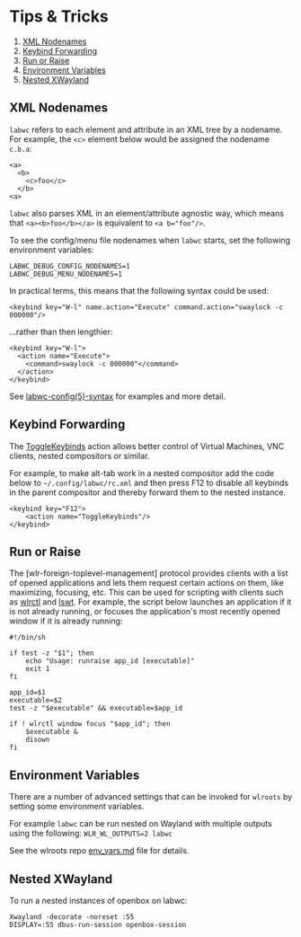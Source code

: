 # Tips & Tricks

1. [XML Nodenames](#xml-nodenames)
2. [Keybind Forwarding](#keybind-forwarding)
3. [Run or Raise](#run-or-raise)
4. [Environment Variables](#environment-variables)
5. [Nested XWayland](#nested-xwayland)

## XML Nodenames

`labwc` refers to each element and attribute in an XML tree by a nodename.  For
example, the `<c>` element below would be assigned the nodename `c.b.a`:

```
<a>
  <b>
    <c>foo</c>
  </b>
<a>
```

`labwc` also parses XML in an element/attribute agnostic way, which means that
`<a><b>foo</b></a>` is equivalent to `<a b="foo"/>`.

To see the config/menu file nodenames when `labwc` starts, set the following
environment variables:

```
LABWC_DEBUG_CONFIG_NODENAMES=1
LABWC_DEBUG_MENU_NODENAMES=1
```

In practical terms, this means that the following syntax could be used:

```
<keybind key="W-l" name.action="Execute" command.action="swaylock -c 000000"/>
```

...rather than then lengthier:

```
<keybind key="W-l">
  <action name="Execute">
    <command>swaylock -c 000000"</command>
  </action>
</keybind>
```

See [labwc-config(5)-syntax] for examples and more detail.

[labwc-config(5)-syntax]: https://labwc.github.io/labwc-config.5.html#syntax

## Keybind Forwarding

The [ToggleKeybinds] action allows better control of Virtual Machines, VNC
clients, nested compositors or similar.

For example, to make alt-tab work in a nested compositor add the code below to
`~/.config/labwc/rc.xml` and then press F12 to disable all keybinds in the
parent compositor and thereby forward them to the nested instance.

```
<keybind key="F12">
	<action name="ToggleKeybinds"/>
</keybind>
```

[ToggleKeybinds]: https://labwc.github.io/labwc-actions.5.html#entry_action_name=togglekeybinds

## Run or Raise

The [wlr-foreign-toplevel-management] protocol provides clients with a list of
opened applications and lets them request certain actions on them, like
maximizing, focusing, etc. This can be used for scripting with clients such as
[wlrctl] and [lswt]. For example, the script below launches an application
if it is not already running, or focuses the application's most recently opened
window if it is already running:

```
#!/bin/sh

if test -z "$1"; then
	echo "Usage: runraise app_id [executable]"
	exit 1
fi

app_id=$1
executable=$2
test -z "$executable" && executable=$app_id

if ! wlrctl window focus "$app_id"; then
	$executable &
	disown
fi
```

[wlrctl]: https://git.sr.ht/~brocellous/wlrctl
[lswt]: https://sr.ht/~leon_plickat/lswt/
[wlr-foreign-toplevel-managment]: https://wayland.app/protocols/wlr-foreign-toplevel-management-unstable-v1

## Environment Variables

There are a number of advanced settings that can be invoked for `wlroots` by
setting some environment variables.

For example `labwc` can be run nested on Wayland with multiple outputs using
the following: `WLR_WL_OUTPUTS=2 labwc`

See the wlroots repo [env_vars.md] file for details.

[env_vars.md]: https://gitlab.freedesktop.org/wlroots/wlroots/-/blob/master/docs/env_vars.md

## Nested XWayland

To run a nested instances of openbox on labwc:

```
Xwayland -decorate -noreset :55
DISPLAY=:55 dbus-run-session openbox-session
```


